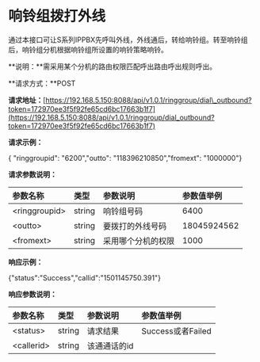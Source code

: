 # 响铃组拨打外线

通过本接口可让S系列IPPBX先呼叫外线，外线通后，转给响铃组。转至响铃组后，响铃组分机根据响铃组所设置的响铃策略响铃。

**说明：**需采用某个分机的路由权限匹配呼出路由呼出规则呼出。

**请求方式：**POST

**请求地址：**[https://192.168.5.150:8088/api/v1.0.1/ringgroup/dial\_outbound?token=172970ee3f5f92fe65cd6bc17663b1f7](https://192.168.5.150:8088/api/v1.0.1/ringgroup/dial_outbound?token=172970ee3f5f92fe65cd6bc17663b1f7)

**请求示例：**

{ "ringgroupid": "6200","outto": "118396210850","fromext": "1000000"}

**请求参数说明：**

| 参数名称 | 类型 | 参数说明 | 参数值举例 |
| :--- | :--- | :--- | :--- |
| &lt;ringgroupid&gt; | string | 响铃组号码 | 6400 |
| &lt;outto&gt; | string | 要拨打的外线号码 | 18045924562 |
| &lt;fromext&gt; | string | 采用哪个分机的权限 | 1000 |

**响应示例：**

{"status":"Success","callid":"1501145750.391"}

**响应参数说明：**

| 参数名称 | 类型 | 参数说明 | 参数值举例 |
| :--- | :--- | :--- | :--- |
| &lt;status&gt; | string | 请求结果 | Success或者Failed |
| &lt;callerid&gt; | string | 该通通话的id |  |



